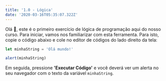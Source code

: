 ```yaml
---
title: '1.0 - Lógica'
date: '2020-03-16T05:35:07.322Z'
---
```


Olá 👋, este é o primeiro exercício de lógica de programação aqui do nosso curso. Para iniciar, vamos nos familiarizar com esta ferramenta. Para isto, copie o código abaixo e cole no editor de códigos do lado direito da tela:

```js
let minhaString = 'Olá mundo!'

alert(minhaString)
```

Em seguida, pressione **'Executar Código'** e você deverá ver um alerta no seu navegador com o texto da variável `minhaString`.